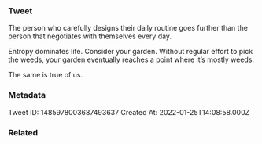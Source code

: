 ### Tweet
The person who carefully designs their daily routine goes further than the person that negotiates with themselves every day.

Entropy dominates life. Consider your garden. Without regular effort to pick the weeds, your garden eventually reaches a point where it’s mostly weeds. 

The same is true of us.

### Metadata
Tweet ID: 1485978003687493637
Created At: 2022-01-25T14:08:58.000Z

### Related

